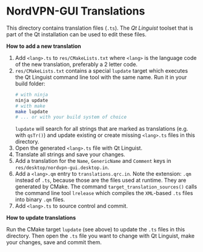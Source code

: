 # NordVPN-GUI Translations

This directory contains translation files (`.ts`).
The _Qt Linguist_ toolset that is part of the Qt installation can be used to edit these files.

**How to add a new translation**

1. Add `<lang>.ts` to `res/CMakeLists.txt` where `<lang>` is the language code of the new translation, preferably a 2 letter code.
2. `res/CMakeLists.txt` contains a special `lupdate` target which executes the Qt Linguist command line tool with the same name.
   Run it in your build folder:
   ```sh
   # with ninja
   ninja update
   # with make
   make lupdate
   # ... or with your build system of choice
   ```
   `lupdate` will search for all strings that are marked as translations (e.g. with `qsTr()`) and update existing or create missing `<lang>.ts` files in this directory.
3. Open the generated `<lang>.ts` file with Qt Linguist.
4. Translate all strings and save your changes.
5. Add a translation for the `Name`, `GenericName` and `Comment` keys in `res/desktop/nordvpn-gui.desktop.in`.
6. Add a `<lang>.qm` entry to `translations.qrc.in`. Note the extension: `.qm` instead of `.ts`, because those are the files used at runtime.
   They are generated by CMake. The command `target_translation_sources()` calls the command line tool `lrelease` which compiles the `XML`-based `.ts` files into binary `.qm` files.
7. Add `<lang>.ts` to source control and commit.

**How to update translations**

Run the CMake target `lupdate` (see above) to update the `.ts` files in this directory. Then open the `.ts` file you want to change with Qt Linguist, make your changes, save and commit them.
